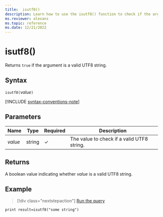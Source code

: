 ```yaml
---
title:  isutf8()
description: Learn how to use the isutf8() function to check if the argument is a valid utf8 string.
ms.reviewer: alexans
ms.topic: reference
ms.date: 12/21/2022
---
```

# isutf8()

Returns `true` if the argument is a valid UTF8 string.

## Syntax

`isutf8(`*value*`)`

[!INCLUDE [syntax-conventions-note](../../includes/syntax-conventions-note.md)]

## Parameters

| Name | Type | Required | Description |
| -- | -- | -- | -- |
|*value*|string|&check;| The value to check if a valid UTF8 string.|

## Returns

A boolean value indicating whether *value* is a valid UTF8 string.

## Example

> [!div class="nextstepaction"]
> <a href="https://dataexplorer.azure.com/clusters/help/databases/Samples?query=H4sIAAAAAAAAAysoyswrUShKLS7NKbHNLC4tSbPQUCrOz01VKC4BSqUraQIA1zBdDCIAAAA=" target="_blank">Run the query</a>

```kusto
print result=isutf8("some string")
```
